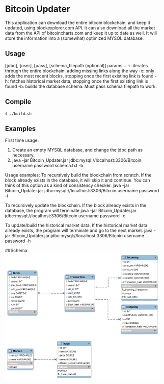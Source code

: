 # Bitcoin Updater
This application can download the entire bitcoin blockchain, and keep it updated, using blockexplorer.com API.  It can also download all the market data from the API of bitcoincharts.com and keep it up to date as well.  It will store the information into a (somewhat) optimized MYSQL database.

## Usage
[jdbc], [user], [pass], [schema_filepath (optional)] params...
-i: iterates through the entire blockchain. adding missing links along the way
-c: only adds the most recent blocks, stopping once the first existing link is found
-h: fetches historical market data, stopping once the first existing link is found
-b: builds the database schema. Must pass schema filepath to work.

## Compile

```
$ ./build.sh
```

## Examples
First time usage: 
1) Create an empty MYSQL database, and change the jdbc path as necessary.
2) java -jar Bitcoin_Updater.jar jdbc:mysql://localhost:3306/Bitcoin username password schema.txt -b

Usage examples:
To recursively build the blockchain from scratch.  If the block already exists in the database, it will skip it and continue.  You can think of this option as a kind of consistency checker.
java -jar Bitcoin_Updater.jar jdbc:mysql://localhost:3306/Bitcoin username password -i

To recursively update the blockchain.  If the block already exists in the database, the program will terminate
java -jar Bitcoin_Updater.jar jdbc:mysql://localhost:3306/Bitcoin username password -c

To update/build the historical market data.  If the historical market data already exists, the program will terminate and go to the next market.
java -jar Bitcoin_Updater.jar jdbc:mysql://localhost:3306/Bitcoin username password -h

##Schema
<img src="https://github.com/Sotera/Bitcoin_Updater/raw/master/schema/schema.png"/>
